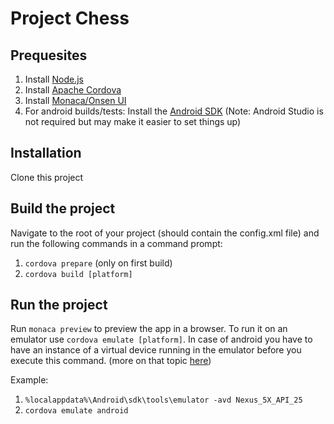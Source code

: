 # Project Chess

## Prequesites

1. Install [Node.js](https://nodejs.org/en/)
2. Install [Apache Cordova](https://cordova.apache.org/#getstarted)
3. Install [Monaca/Onsen UI](https://onsen.io/getting-started/)
4. For android builds/tests: Install the [Android SDK](https://developer.android.com/studio/index.html#downloads)
(Note: Android Studio is not required but may make it easier to set things up)

## Installation

Clone this project

## Build the project

Navigate to the root of your project (should contain the config.xml file) and run the following commands in a command prompt:
1. `cordova prepare` (only on first build)
2. `cordova build [platform]`

## Run the project

Run `monaca preview` to preview the app in a browser. To run it on an emulator use `cordova emulate [platform]`.
In case of android you have to have an instance of a virtual device running in the emulator before you execute this command. (more on that topic [here](https://developer.android.com/studio/run/managing-avds.html))

Example:
1. `%localappdata%\Android\sdk\tools\emulator -avd Nexus_5X_API_25`
2. `cordova emulate android`
